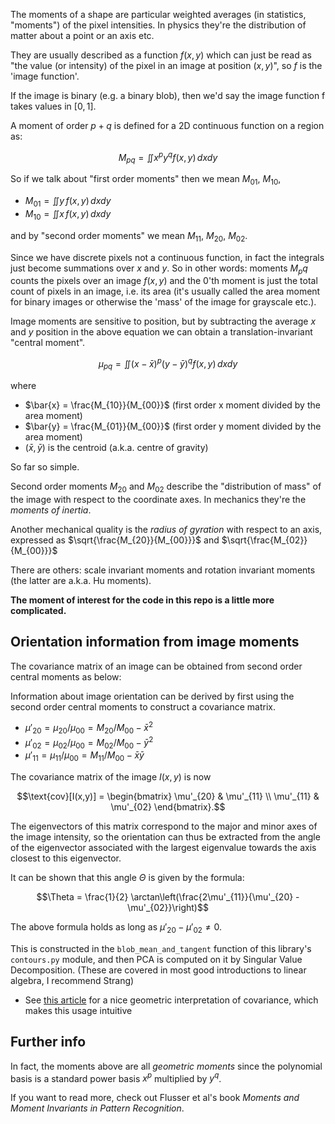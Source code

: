 The moments of a shape are particular weighted averages (in statistics, "moments")
of the pixel intensities. In physics they're the distribution of matter about
a point or an axis etc.

They are usually described as a function $f(x,y)$ which can just be read as
"the value (or intensity) of the pixel in an image at position $(x,y)$", so $f$ is the 'image function'.

If the image is binary (e.g. a binary blob), then we'd say the image function f takes
values in $[0,1]$.

A moment of order $p + q$ is defined for a 2D continuous function on a region as:

$$M_{pq} = \iint x^p y^q f(x,y) \, dxdy$$

So if we talk about "first order moments" then we mean $M_{01}$, $M_{10}$, 

- $M_{01} = \iint y \, f(x,y) \, dxdy$
- $M_{10} = \iint x \, f(x,y) \, dxdy$

and by "second order moments" we mean $M_{11}$, $M_{20}$, $M_{02}$.

Since we have discrete pixels not a continuous function, in fact the integrals
just become summations over $x$ and $y$. So in other words: moments $M_pq$ counts
the pixels over an image $f(x,y)$ and the $0$'th moment is just the total count
of pixels in an image, i.e. its area (it's usually called the area moment for binary
images or otherwise the 'mass' of the image for grayscale etc.).

Image moments are sensitive to position, but by subtracting the average $x$
and $y$ position in the above equation we can obtain a translation-invariant
"central moment".

$$\mu_{pq} = \iint (x-\bar{x})^p (y-\bar{y})^q f(x,y) \, dxdy$$

where

- $\bar{x} = \frac{M_{10}}{M_{00}}$ (first order x moment divided by the area moment)
- $\bar{y} = \frac{M_{01}}{M_{00}}$ (first order y moment divided by the area moment)
- $(\bar{x},\bar{y})$ is the centroid (a.k.a. centre of gravity)

So far so simple.

Second order moments $M_{20}$ and $M_{02}$ describe the "distribution of mass"
of the image with respect to the coordinate axes. In mechanics they're the _moments of inertia_.

Another mechanical quality is the _radius of gyration_
with respect to an axis, expressed as $\sqrt{\frac{M_{20}}{M_{00}}}$ and $\sqrt{\frac{M_{02}}{M_{00}}}$

There are others: scale invariant moments and rotation invariant moments
(the latter are a.k.a. Hu moments).

**The moment of interest for the code in this repo is a little more complicated.**

## Orientation information from image moments

The covariance matrix of an image can be obtained from second order central moments as below:

Information about image orientation can be derived by first using the second 
order central moments to construct a covariance matrix.

- $\mu'_{20} = \mu_{20}/\mu_{00} = M_{20}/M_{00} - \bar{x}^2$
- $\mu'_{02} = \mu_{02}/\mu_{00} = M_{02}/M_{00} - \bar{y}^2$
- $\mu'_{11} = \mu_{11}/\mu_{00} = M_{11}/M_{00} - \bar{x}\bar{y}$

The covariance matrix of the image $I(x,y)$ is now

$$\text{cov}[I(x,y)] = \begin{bmatrix} \mu'_{20} & \mu'_{11} \\ \mu'_{11} & \mu'_{02} \end{bmatrix}.$$

The eigenvectors of this matrix correspond to the major and minor axes of the 
image intensity, so the orientation can thus be extracted from the angle of the 
eigenvector associated with the largest eigenvalue towards the axis closest to this 
eigenvector.

It can be shown that this angle $\Theta$ is given by the formula:

$$\Theta = \frac{1}{2} \arctan\left(\frac{2\mu'_{11}}{\mu'_{20} - \mu'_{02}}\right)$$

The above formula holds as long as $\mu'_{20} - \mu'_{02} \neq 0$.

This is constructed in the `blob_mean_and_tangent` function of this library's
`contours.py` module, and then PCA is computed on it by Singular Value Decomposition.
(These are covered in most good introductions to linear algebra, I recommend Strang)

- See [this article](https://www.visiondummy.com/2014/04/geometric-interpretation-covariance-matrix/)
  for a nice geometric interpretation of covariance, which makes this usage intuitive

## Further info

In fact, the moments above are all _geometric moments_ since the polynomial basis
is a standard power basis $x^p$ multiplied by $y^q$.

If you want to read more, check out
Flusser et al's book _Moments and Moment Invariants in Pattern Recognition_.
